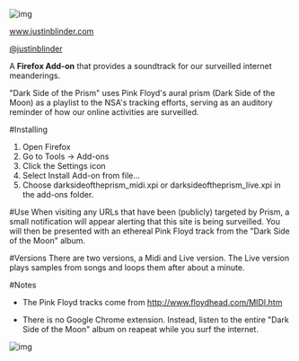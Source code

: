 ![img](http://www.justinblinder.com/images/prismlogo.jpg)

www.justinblinder.com

[@justinblinder](https://twitter.com/justinblinder "Twitter")

A **Firefox Add-on** that provides a soundtrack for our surveilled internet meanderings.

"Dark Side of the Prism" uses Pink Floyd's aural prism (Dark Side of the Moon) as a playlist to the NSA's tracking efforts, serving as an auditory reminder of how our online activities are surveilled.

#Installing
1. Open Firefox
2. Go to Tools -> Add-ons
3. Click the Settings icon
4. Select Install Add-on from file...
5. Choose darksideoftheprism_midi.xpi or darksideoftheprism_live.xpi in the add-ons folder.

#Use
When visiting any URLs that have been (publicly) targeted by Prism, a small notification will appear alerting that this site is being surveilled. You will then be presented with an ethereal Pink Floyd track from the "Dark Side of the Moon" album.

#Versions
There are two versions, a Midi and Live version. The Live version plays samples from songs and loops them after about a minute.

#Notes
- The Pink Floyd tracks come from http://www.floydhead.com/MIDI.htm

- There is no Google Chrome extension. Instead, listen to the entire "Dark Side of the Moon" album on reapeat while you surf the internet.

![img](http://www.justinblinder.com/images/aspeed.jpg)
